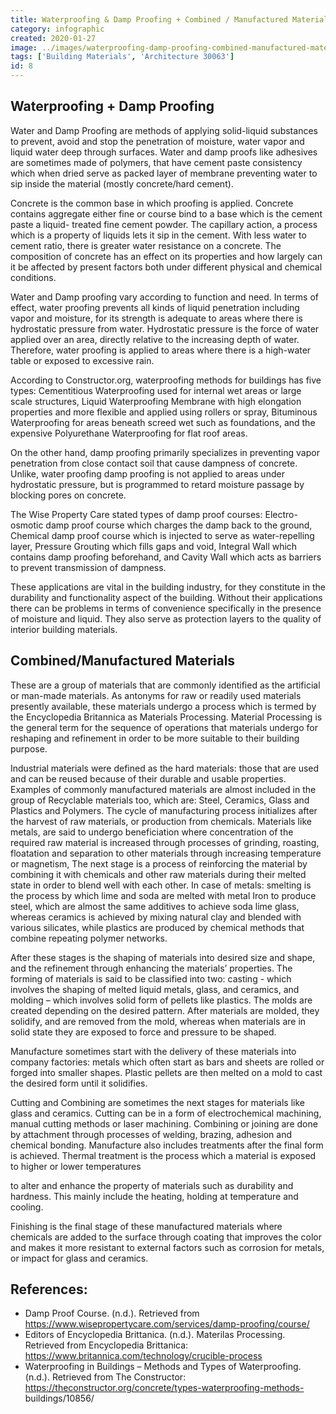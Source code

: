 ```yaml
---
title: Waterproofing & Damp Proofing + Combined / Manufactured Materials
category: infographic
created: 2020-01-27
image: ../images/waterproofing-damp-proofing-combined-manufactured-materials.jpg
tags: ['Building Materials', 'Architecture 30063']
id: 8
---
```


## Waterproofing + Damp Proofing

Water and Damp Proofing are methods of applying solid-liquid substances to prevent, avoid and stop the penetration of moisture, water vapor and liquid water deep through surfaces.
Water and damp proofs like adhesives are sometimes made of polymers, that have cement paste consistency which when dried serve as packed layer of membrane preventing water to sip inside the material (mostly concrete/hard cement).

Concrete is the common base in which proofing is applied. Concrete contains aggregate either fine or course bind to a base which is the cement paste a liquid- treated fine cement powder. The capillary action, a process which is a property of liquids lets it sip in the cement. With less water to cement ratio, there is greater water resistance on a concrete. The composition of concrete has an effect on its properties and how largely can it be affected by present factors both under different physical and chemical conditions.

Water and Damp proofing vary according to function and need. In terms of effect, water proofing prevents all kinds of liquid penetration including vapor and moisture, for its strength is adequate to areas where there is hydrostatic pressure from water. Hydrostatic pressure is the force of water applied over an area, directly relative to the increasing depth of water. Therefore, water proofing is applied to areas where there is a high-water table or exposed to excessive rain.

According to Constructor.org, waterproofing methods for buildings has five types: Cementitious Waterproofing used for internal wet areas or large scale structures, Liquid Waterproofing Membrane with high elongation properties and more flexible and applied using rollers or spray, Bituminous Waterproofing for areas beneath screed wet such as foundations, and the expensive Polyurethane Waterproofing for flat roof areas.

On the other hand, damp proofing primarily specializes in preventing vapor penetration from close contact soil that cause dampness of concrete. Unlike, water proofing damp proofing is not applied to areas under hydrostatic pressure, but is programmed to retard moisture passage by blocking pores on concrete.

The Wise Property Care stated types of damp proof courses: Electro-osmotic damp proof course which charges the damp back to the ground, Chemical damp proof course which is injected to serve as water-repelling layer, Pressure Grouting which fills gaps and void, Integral Wall which contains damp proofing beforehand, and Cavity Wall which acts as barriers to prevent transmission of dampness.

These applications are vital in the building industry, for they constitute in the durability and functionality aspect of the building. Without their applications there can be problems in terms of convenience specifically in the presence of moisture and liquid. They also serve as protection layers to the quality of interior building materials.
 
## Combined/Manufactured Materials

These are a group of materials that are commonly identified as the artificial or man-made materials. As antonyms for raw or readily used materials presently available, these materials undergo a process which is termed by the Encyclopedia Britannica as Materials Processing. Material Processing is the general term for the sequence of operations that materials undergo for reshaping and refinement in order to be more suitable to their building purpose.

Industrial materials were defined as the hard materials: those that are used and can be reused because of their durable and usable properties. Examples of commonly manufactured materials are almost included in the group of Recyclable materials too, which are: Steel, Ceramics, Glass and Plastics and Polymers.
The cycle of manufacturing process initializes after the harvest of raw materials, or production from chemicals. Materials like metals, are said to undergo beneficiation where concentration of the required raw material is increased through processes of grinding, roasting, floatation and separation to other materials through increasing temperature or magnetism,
The next stage is a process of reinforcing the material by combining it with chemicals and other raw materials during their melted state in order to blend well with each other. In case of metals: smelting is the process by which lime and soda are melted with metal Iron to produce steel, which are almost the same additives to achieve soda lime glass, whereas ceramics is achieved by mixing natural clay and blended with various silicates, while plastics are produced by chemical methods that combine repeating polymer networks.

After these stages is the shaping of materials into desired size and shape, and the refinement through enhancing the materials’ properties. The forming of materials is said to be classified into two: casting - which involves the shaping of melted liquid metals, glass, and ceramics, and molding – which involves solid form of pellets like plastics. The molds are created depending on the desired pattern. After materials are molded, they solidify, and are removed from the mold, whereas when materials are in solid state they are exposed to force and pressure to be shaped.

Manufacture sometimes start with the delivery of these materials into company factories: metals which often start as bars and sheets are rolled or forged into smaller shapes. Plastic pellets are then melted on a mold to cast the desired form until it solidifies.

Cutting and Combining are sometimes the next stages for materials like glass and ceramics. Cutting can be in a form of electrochemical machining, manual cutting methods or laser machining. Combining or joining are done by attachment through processes of welding, brazing, adhesion and chemical bonding.
Manufacture also includes treatments after the final form is achieved. Thermal treatment is the process which a material is exposed to higher or lower temperatures
 
to alter and enhance the property of materials such as durability and hardness. This mainly include the heating, holding at temperature and cooling.

Finishing is the final stage of these manufactured materials where chemicals are added to the surface through coating that improves the color and makes it more resistant to external factors such as corrosion for metals, or impact for glass and ceramics.

## References:

- Damp Proof Course. (n.d.). Retrieved from https://www.wisepropertycare.com/services/damp-proofing/course/
- Editors of Encyclopedia Brittanica. (n.d.). Materilas Processing. Retrieved from Encyclopedia Brittanica: https://www.britannica.com/technology/crucible-process
- Waterproofing in Buildings – Methods and Types of Waterproofing. (n.d.). Retrieved from The Constructor: https://theconstructor.org/concrete/types-waterproofing-methods- buildings/10856/
